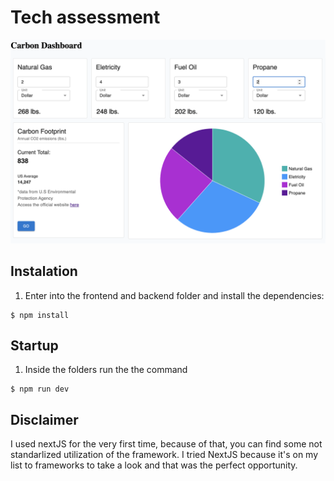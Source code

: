 # Tech assessment

![alt text](https://github.com/leonardogandrade/tech-assessment/blob/main/assets/main_page.png?raw=true)

## Instalation

1. Enter into the frontend and backend folder and install the dependencies:

```
$ npm install
```

## Startup

1. Inside the folders run the the command

```
$ npm run dev
```

## Disclaimer

I used nextJS for the very first time, because of that, you can find some not standarlized utilization of the framework.
I tried NextJS because it's on my list to frameworks to take a look and that was the perfect opportunity.
